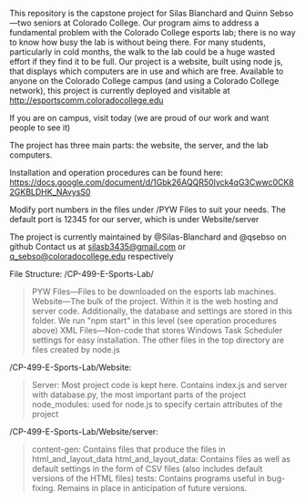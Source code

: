 This repository is the capstone project for Silas Blanchard and Quinn Sebso—two seniors at Colorado College. Our program aims to address a fundamental problem with the Colorado College esports lab; there is no way to know how busy the lab is without being there. For many students, particularly in cold months, the walk to the lab could be a huge wasted effort if they find it to be full. Our project is a website, built using node js, that displays which computers are in use and which are free. Available to anyone on the Colorado College campus (and using a Colorado College network), this project is currently deployed and visitable at http://esportscomm.coloradocollege.edu

If you are on campus, visit today (we are proud of our work and want people to see it)

The project has three main parts: the website, the server, and the lab computers.

Installation and operation procedures can be found here:
https://docs.google.com/document/d/1Gbk26AQQR50lvck4qG3Cwwc0CK82GKBLDHK_NAvysS0

Modify port numbers in the files under /PYW Files to suit your needs. The default port is 12345 for our server, which is under Website/server

The project is currently maintained by @Silas-Blanchard and @qsebso on github
Contact us at silasb3435@gmail.com or q_sebso@coloradocollege.edu respectively

File Structure:
/CP-499-E-Sports-Lab/
>PYW Files—Files to be downloaded on the esports lab machines.
>Website—The bulk of the project. Within it is the web hosting and server code. Additionally, the database and settings are stored in this folder. We run "npm start" in this level (see operation procedures above)
>XML Files—Non-code that stores Windows Task Scheduler settings for easy installation.
The other files in the top directory are files created by node.js

/CP-499-E-Sports-Lab/Website:
>Server: Most project code is kept here. Contains index.js and server with database.py, the most important parts of the project
>node_modules: used for node.js to specify certain attributes of the project

/CP-499-E-Sports-Lab/Website/server:
>content-gen: Contains files that produce the files in html_and_layout_data
>html_and_layout_data: Contains files as well as default settings in the form of CSV files (also includes default versions of the HTML files)
>tests: Contains programs useful in bug-fixing. Remains in place in anticipation of future versions.
